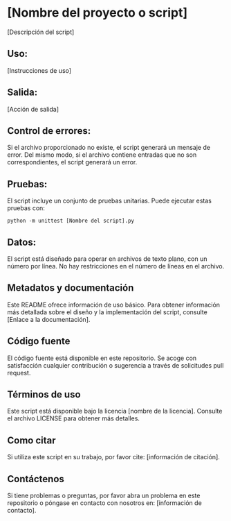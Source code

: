 # [Nombre del proyecto o script]

[Descripción del script]

## Uso:

[Instrucciones de uso]

## Salida:

[Acción de salida]

## Control de errores:

Si el archivo proporcionado no existe, el script generará un mensaje de error. Del mismo modo, si el archivo contiene entradas que no son correspondientes, el script generará un error.

## Pruebas:

El script incluye un conjunto de pruebas unitarias. Puede ejecutar estas pruebas con:

```
python -m unittest [Nombre del script].py
```

## Datos:

El script está diseñado para operar en archivos de texto plano, con un número por línea. No hay restricciones en el número de líneas en el archivo.

## Metadatos y documentación

Este README ofrece información de uso básico. Para obtener información más detallada sobre el diseño y la implementación del script, consulte [Enlace a la documentación].

## Código fuente

El código fuente está disponible en este repositorio. Se acoge con satisfacción cualquier contribución o sugerencia a través de solicitudes pull request.

## Términos de uso

Este script está disponible bajo la licencia [nombre de la licencia]. Consulte el archivo LICENSE para obtener más detalles.

## Como citar

Si utiliza este script en su trabajo, por favor cite: [información de citación].

## Contáctenos

Si tiene problemas o preguntas, por favor abra un problema en este repositorio o póngase en contacto con nosotros en: [información de contacto].
